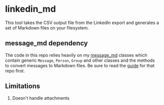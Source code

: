 # linkedin_md

This tool takes the CSV output file from the LinkedIn export and generates a set of Markdown files on your filesystem. 

## message_md dependency

The code in this repo relies heavily on my [message_md](https://github.com/thephm/message_md) classes which contain generic `Message`, `Person`, `Group` and other classes and the methods to convert messages to Markdown files. Be sure to read the [guide](https://github.com/thephm/message_md/blob/main/docs/guide.md) for that repo first. 

## Limitations

1. Doesn't handle attachments

